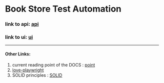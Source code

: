 # Book Store Test Automation

### link to api: [api](https://demoqa.com/swagger/)

### link to ui: [ui](https://demoqa.com/books)

___


#### Other Links:
1. current reading point of the DOCS : [point](https://playwright.dev/docs/codegen-intro)
2. [love-playwright](https://www.houseful.blog/posts/2023/test-framework-migration/)
3. SOLID principles : [SOLID](https://www.freecodecamp.org/news/solid-principles-explained-in-plain-english/)

